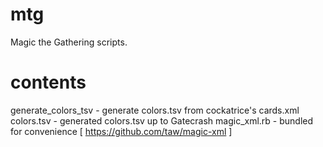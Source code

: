 mtg
===

Magic the Gathering scripts.

contents
========

generate_colors_tsv - generate colors.tsv from cockatrice's cards.xml
colors.tsv - generated colors.tsv up to Gatecrash
magic_xml.rb - bundled for convenience [ https://github.com/taw/magic-xml ]
